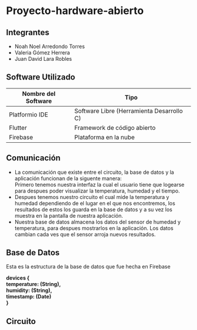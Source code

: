 # Proyecto-hardware-abierto
## Integrantes
* Noah Noel Arredondo Torres
* Valeria Gómez Herrera
* Juan David Lara Robles

## Software Utilizado
|Nombre del Software|Tipo|
|-------------------|----|
|Platformio IDE|	Software Libre (Herramienta Desarrollo C) |
|Flutter|Framework de código abierto |
|Firebase|Plataforma en la nube|

## Comunicación
* La comunicación que existe entre el circuito, la base de datos y la aplicación funcionan de la siguente manera: <br>
Primero tenemos nuestra interfaz la cual el usuario tiene que logearse para despues poder visualizar la temperatura, humedad y el tiempo.<br>
* Despues tenemos nuestro circuito el cual mide la temperatura y humedad dependiendo de el lugar en el que nos encontremos, los resultados de estos los guarda en la base de datos y a su vez los muestra en la pantalla de nuestra aplicación.
* Nuestra base de datos almacena los datos del sensor de humedad y temperatura, para despues mostrarlos en la aplicación. Los datos cambian cada ves que el sensor arroja nuevos resultados.

## Base de Datos
Esta es la estructura de la base de datos que fue hecha en Firebase

**devices {** <br>
	**temperature: (String),** <br>
	**humidity: (String),**<br>
	**timestamp: (Date)**<br>
**}**<br>

## Circuito

